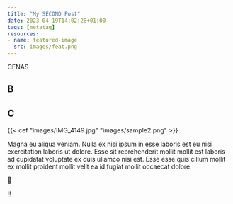 ```yaml
---
title: "My SECOND Post"
date: 2023-04-19T14:02:28+01:00
tags: [metatag]
resources:
- name: featured-image
  src: images/feat.png
---
```

CENAS

## B

## C

{{< cef "images/IMG_4149.jpg"  "images/sample2.png" >}}

Magna eu aliqua veniam. Nulla ex nisi ipsum in esse laboris est eu nisi exercitation laboris ut dolore. Esse sit reprehenderit mollit mollit est laboris ad cupidatat voluptate ex duis ullamco nisi est. Esse esse quis cillum mollit ex mollit proident mollit velit ea id fugiat mollit occaecat dolore.

:poop:

!!